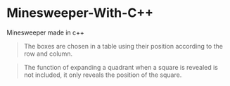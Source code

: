# Minesweeper-With-C++
Minesweeper made in c++

> The boxes are chosen in a table using their position according to the row and column.

> The function of expanding a quadrant when a square is revealed is not included, it only reveals the position of the square.
